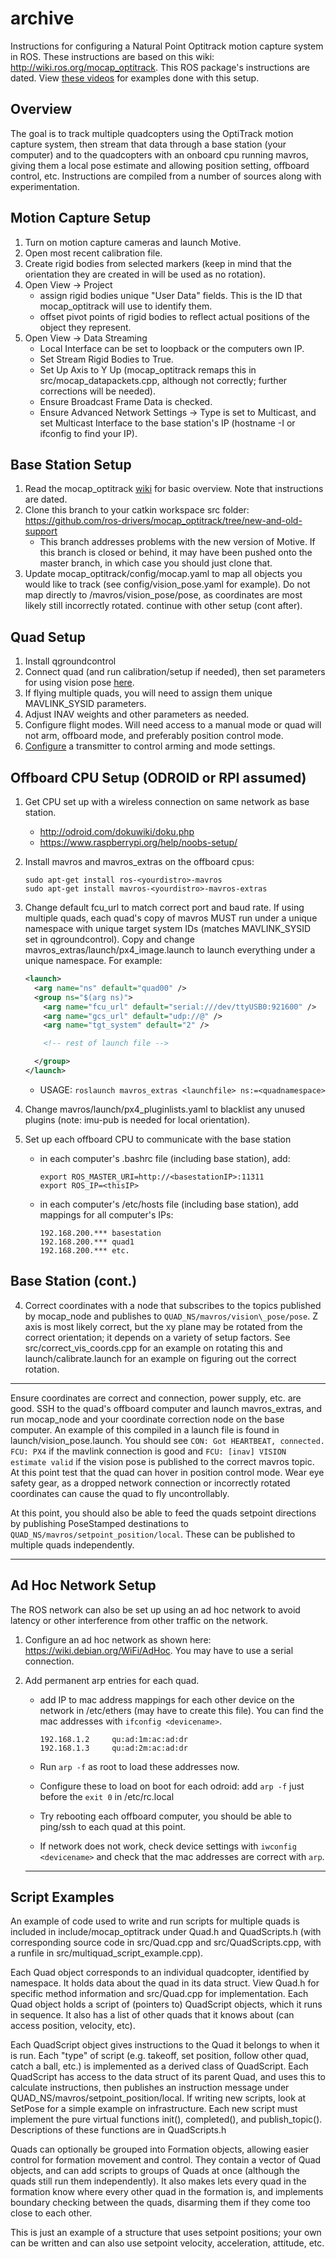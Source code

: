 # archive
Instructions for configuring a Natural Point Optitrack motion capture system in ROS. These instructions are based on this wiki: http://wiki.ros.org/mocap_optitrack. 
This ROS package's instructions are dated.
View [these videos](https://drive.google.com/folderview?id=0Bwo0RaDbV3_oT0FuN3pRbEVLMms&usp=sharing) for examples done with this setup.
## Overview
The goal is to track multiple quadcopters using the OptiTrack motion capture system, then stream that data through a base station (your computer) and to the quadcopters with an onboard cpu running mavros, giving them a local pose estimate and allowing position setting, offboard control, etc. Instructions are compiled from a number of sources along with experimentation.

## Motion Capture Setup
1. Turn on motion capture cameras and launch Motive.
2. Open most recent calibration file.
3. Create rigid bodies from selected markers (keep in mind that the orientation they are created in will be used as no rotation).
4. Open View -> Project
   - assign rigid bodies unique "User Data" fields. This is the ID that mocap\_optitrack will use to identify them.
   - offset pivot points of rigid bodies to reflect actual positions of the object they represent.
5. Open View -> Data Streaming
   - Local Interface can be set to loopback or the computers own IP.
   - Set Stream Rigid Bodies to True.
   - Set Up Axis to Y Up (mocap\_optitrack remaps this in src/mocap\_datapackets.cpp, although not correctly; further corrections will be needed).
   - Ensure Broadcast Frame Data is checked.
   - Ensure Advanced Network Settings -> Type is set to Multicast, and set Multicast Interface to the base station's IP (hostname -I or ifconfig to find your IP).
## Base Station Setup
1. Read the mocap\_optitrack [wiki](http://wiki.ros.org/mocap_optitrack) for basic overview. Note that instructions are dated.
2. Clone this branch to your catkin workspace src folder: https://github.com/ros-drivers/mocap_optitrack/tree/new-and-old-support
   - This branch addresses problems with the new version of Motive. If this branch is closed or behind, it may have been pushed onto the master branch, in which case you should just clone that.
3. Update mocap\_optitrack/config/mocap.yaml to map all objects you would like to track (see config/vision\_pose.yaml for example). Do not map directly to <namespace>/mavros/vision_pose/pose, as coordinates are most likely still incorrectly rotated.
continue with other setup (cont after).

## Quad Setup
1. Install qgroundcontrol
2. Connect quad (and run calibration/setup if needed), then set parameters for using vision pose [here](http://dev.px4.io/external-position.html).
3. If flying multiple quads, you will need to assign them unique MAVLINK_SYSID parameters.
4. Adjust INAV weights and other parameters as needed.
5. Configure flight modes. Will need access to a manual mode or quad will not arm, offboard mode, and preferably position control mode.
6. [Configure](http://www.spektrumrc.com/prodinfo/files/dx7_manual.pdf) a transmitter to control arming and mode settings.

## Offboard CPU Setup (ODROID or RPI assumed)
1. Get CPU set up with a wireless connection on same network as base station.
   - http://odroid.com/dokuwiki/doku.php
   - https://www.raspberrypi.org/help/noobs-setup/
2. Install mavros and mavros\_extras on the offboard cpus:

   ```
   sudo apt-get install ros-<yourdistro>-mavros
   sudo apt-get install mavros-<yourdistro>-mavros-extras
   ```
3. Change default fcu\_url to match correct port and baud rate. If using multiple quads, each quad's copy of mavros MUST run under a unique namespace  with unique target system IDs (matches MAVLINK\_SYSID set in qgroundcontrol). Copy and change mavros\_extras/launch/px4\_image.launch to launch everything under a unique namespace. For example:
   ```xml
   <launch>
     <arg name="ns" default="quad00" />
     <group ns="$(arg ns)">
       <arg name="fcu_url" default="serial:///dev/ttyUSB0:921600" />
       <arg name="gcs_url" default="udp://@" />
       <arg name="tgt_system" default="2" />

       <!-- rest of launch file -->

     </group>
   </launch>
   ```
   - USAGE: `roslaunch mavros_extras <launchfile> ns:=<quadnamespace>`
4. Change mavros/launch/px4\_pluginlists.yaml to blacklist any unused plugins (note: imu-pub is needed for local orientation).
5. Set up each offboard CPU to communicate with the base station
   - in each computer's .bashrc file (including base station), add:

     ```
     export ROS_MASTER_URI=http://<basestationIP>:11311
     export ROS_IP=<thisIP>
     ```

   - in each computer's /etc/hosts file (including base station), add mappings for all computer's IPs:

     ```
     192.168.200.*** basestation
     192.168.200.*** quad1
     192.168.200.*** etc.
     ```



## Base Station (cont.)
4. Correct coordinates with a node that subscribes to the topics published by mocap\_node and publishes to `QUAD_NS/mavros/vision\_pose/pose`. Z axis is most likely correct, but the xy plane may be rotated from the correct orientation; it depends on a variety of setup factors. See src/correct\_vis\_coords.cpp for an example on rotating this and launch/calibrate.launch for an example on figuring out the correct rotation.

---

Ensure coordinates are correct and connection, power supply, etc. are good. SSH to the quad's offboard computer and launch mavros_extras, and run mocap_node and your coordinate correction node on the base computer. An example of this compiled in a launch file is found in launch/vision_pose.launch. You should see `CON: Got HEARTBEAT, connected. FCU: PX4` if the mavlink connection is good and `FCU: [inav] VISION estimate valid` if the vision pose is published to the correct mavros topic. At this point test that the quad can hover in position control mode. Wear eye safety gear, as a dropped network connection or incorrectly rotated coordinates can cause the quad to fly uncontrollably.

At this point, you should also be able to feed the quads setpoint directions by publishing PoseStamped destinations to `QUAD_NS/mavros/setpoint_position/local`. These can be published to multiple quads independently.

---

## Ad Hoc Network Setup
The ROS network can also be set up using an ad hoc network to avoid latency or other interference from other traffic on the network.

1. Configure an ad hoc network as shown here: https://wiki.debian.org/WiFi/AdHoc. You may have to use a serial connection.
2. Add permanent arp entries for each quad.
   - add IP to mac address mappings for each other device on the network in /etc/ethers (may have to create this file).
     You can find the mac addresses with `ifconfig <devicename>`.

     ```
     192.168.1.2     qu:ad:1m:ac:ad:dr
     192.168.1.3     qu:ad:2m:ac:ad:dr
     ```

   - Run `arp -f` as root to load these addresses now.
   - Configure these to load on boot for each odroid: add `arp -f` just before the `exit 0` in /etc/rc.local
   - Try rebooting each offboard computer, you should be able to ping/ssh to each quad at this point.
   - If network does not work, check device settings with `iwconfig <devicename>` and check that the mac addresses are correct with `arp`.

   ---

## Script Examples
An example of code used to write and run scripts for multiple quads is included in include/mocap_optitrack under Quad.h and QuadScripts.h (with corresponding source code in src/Quad.cpp and src/QuadScripts.cpp, with a runfile in src/multiquad_script_example.cpp).

Each Quad object corresponds to an individual quadcopter, identified by namespace. It holds data about the quad in its data struct. View Quad.h for specific method information and src/Quad.cpp for implementation. Each Quad object holds a script of (pointers to) QuadScript objects, which it runs in sequence. It also has a list of other quads that it knows about (can access position, velocity, etc).

Each QuadScript object gives instructions to the Quad it belongs to when it is run. Each "type" of script (e.g. takeoff, set position, follow other quad, catch a ball, etc.) is implemented as a derived class of QuadScript. Each QuadScript has access to the data struct of its parent Quad, and uses this to calculate instructions, then publishes an instruction message under QUAD_NS/mavros/setpoint_position/local.
  If writing new scripts, look at SetPose for a simple example on infrastructure. Each new script must implement the pure virtual functions init(), completed(), and publish_topic(). Descriptions of these functions are in QuadScripts.h

Quads can optionally be grouped into Formation objects, allowing easier control for formation movement and control. They contain a vector of Quad objects, and can add scripts to groups of Quads at once (although the quads still run them independently). It also makes lets every quad in the formation know where every other quad in the formation is, and implements boundary checking between the quads, disarming them if they come too close to each other.

This is just an example of a structure that uses setpoint positions; your own can be written and can also use setpoint velocity, acceleration, attitude, etc.
